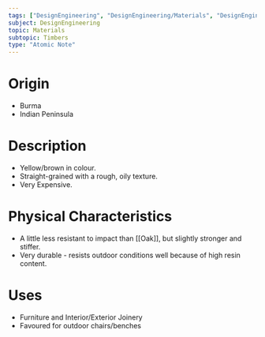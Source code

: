 ```yaml
---
tags: ["DesignEngineering", "DesignEngineering/Materials", "DesignEngineering/Materials/Timbers", "DesignEngineering/Materials/Timbers/Hardwoods"]
subject: DesignEngineering
topic: Materials
subtopic: Timbers
type: "Atomic Note"
---
```


# Origin
 - Burma
 - Indian Peninsula

# Description
 - Yellow/brown in colour.
 - Straight-grained with a rough, oily texture.
 - Very Expensive.

# Physical Characteristics 
 - A little less resistant to impact than [[Oak]], but slightly stronger and stiffer.
 - Very durable - resists outdoor conditions well because of high resin content.

# Uses
 - Furniture and Interior/Exterior Joinery
 - Favoured for outdoor chairs/benches